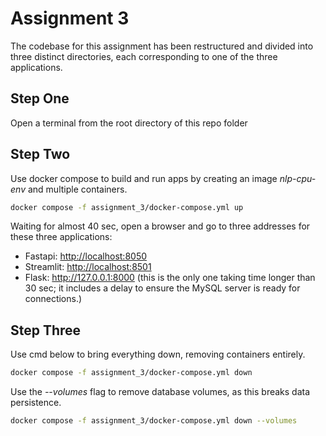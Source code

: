 # Assignment 3

The codebase for this assignment has been restructured and divided into three distinct directories, each corresponding to one of the three applications.

## Step One
Open a terminal from the root directory of this repo folder

## Step Two
Use docker compose to build and run apps by creating an image *nlp-cpu-env* and multiple containers.
```bash
docker compose -f assignment_3/docker-compose.yml up
```
Waiting for almost 40 sec, open a browser and go to three addresses for these three applications:

- Fastapi: <http://localhost:8050> 
- Streamlit: <http://localhost:8501> 
- Flask: <http://127.0.0.1:8000> (this is the only one taking time longer than 30 sec; it includes a delay to ensure the MySQL server is ready for connections.)


## Step Three
Use cmd below to bring everything down, removing containers entirely.
```bash
docker compose -f assignment_3/docker-compose.yml down
```
Use the *--volumes* flag to remove database volumes, as this breaks data persistence.
```bash
docker compose -f assignment_3/docker-compose.yml down --volumes
```

